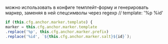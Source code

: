 можно использовать в конфиге темплейт-форму
и генерировать маркер, заменяя в ней спецсимволы через regexp
// template: '%p %id'

```js
if (this.cfg.anchor.marker.template) {
marker = this.cfg.anchor.marker.template
.replace('%p', this.cfg.anchor.marker.prefix)
.replace('%id', `${this.cfg.anchor.marker.salt}${id}`);
```
